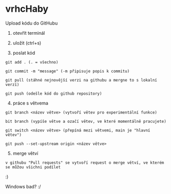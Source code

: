 # vrhcHaby


Upload kódu do GitHubu

  1) otevřít terminál
  
  2) uložit (ctrl+s)
  
  3) poslat kód
  
    git add . (. = všechno)
    
    git commit -m "message" (-m připisuje popis k commitu)
    
    git pull (stáhné nejnovější verzi na githubu a mergne to s lokalní verzí)
    
    git push (odešle kód do github repository)

  4) práce s větvema
  
    git branch <název větve> (vytvoří větev pro experimentální funkce)
    
    bit branch (vypíše větve a ozačí větev, ve které momentálně pracujete)
    
    git switch <název větve> (přepíná mezi větvemi, main je "hlavní větev")

    git push --set-upstream origin <název větve>
    
  5) merge větví
  
    v githubu "Pull requests" se vytvoří request o merge větví, ve kterém se můžou všichni podílet
    

:)


Windows bad? :/
